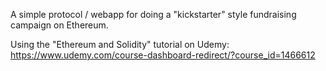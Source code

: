 A simple protocol / webapp for doing a "kickstarter" style fundraising campaign on Ethereum. 

Using the "Ethereum and Solidity" tutorial on Udemy: https://www.udemy.com/course-dashboard-redirect/?course_id=1466612